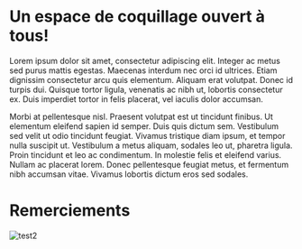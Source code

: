 # Un espace de coquillage ouvert à tous!

Lorem ipsum dolor sit amet, consectetur adipiscing elit. Integer ac metus sed purus mattis egestas. Maecenas interdum nec orci id ultrices. Etiam dignissim consectetur arcu quis elementum. Aliquam erat volutpat. Donec id turpis dui. Quisque tortor ligula, venenatis ac nibh ut, lobortis consectetur ex. Duis imperdiet tortor in felis placerat, vel iaculis dolor accumsan.

Morbi at pellentesque nisl. Praesent volutpat est ut tincidunt finibus. Ut elementum eleifend sapien id semper. Duis quis dictum sem. Vestibulum sed velit ut odio tincidunt feugiat. Vivamus tristique diam ipsum, et tempor nulla suscipit ut. Vestibulum a metus aliquam, sodales leo ut, pharetra ligula. Proin tincidunt et leo ac condimentum. In molestie felis et eleifend varius. Nullam ac placerat lorem. Donec pellentesque feugiat metus, et fermentum nibh accumsan vitae. Vivamus lobortis dictum eros sed sodales.

# Remerciements

![test2](https://thumb9.shutterstock.com/display_pic_with_logo/812164/506712292/stock-vector-logo-eye-lorem-ipsum-in-beauty-lowpoly-geometric-illustration-506712292.jpg)
